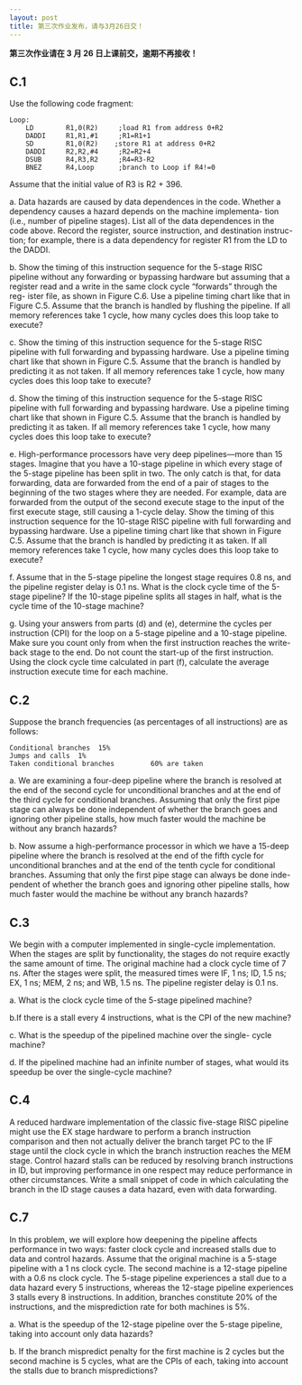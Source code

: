 ```yaml
---
layout: post
title: 第三次作业发布，请与3月26日交！
---
```



**第三次作业请在 3 月 26 日上课前交，逾期不再接收！**

## C.1

Use the following code fragment:

	Loop:     
		LD        R1,0(R2)     ;load R1 from address 0+R2
		DADDI     R1,R1,#1     ;R1=R1+1
		SD        R1,0(R2)    ;store R1 at address 0+R2
		DADDI     R2,R2,#4     ;R2=R2+4
		DSUB      R4,R3,R2     ;R4=R3-R2
		BNEZ      R4,Loop      ;branch to Loop if R4!=0
  
Assume that the initial value of R3 is R2 + 396.

a. Data  hazards  are  caused  by  data  dependences  in  the  code.
Whether a dependency causes a hazard depends on the machine implementa-
tion (i.e., number of pipeline stages). List all of the data dependences in the
code above. Record the register, source instruction, and destination instruc-
tion; for example, there is a data dependency for register R1 from the LD to
the DADDI.

b. Show the timing of this instruction sequence for the 5-stage RISC
pipeline without any forwarding or bypassing hardware but assuming that a
register read and a write in the same clock cycle “forwards” through the reg-
ister file, as shown in Figure C.6. Use a pipeline timing chart like that in Figure  C.5.
Assume  that  the  branch  is  handled  by  flushing  the  pipeline.  If  all
memory references take 1 cycle, how many cycles does this loop take to execute?

c. Show the timing of this instruction sequence for the 5-stage RISC
pipeline with full forwarding and bypassing hardware. Use a pipeline timing
chart  like that  shown in  Figure  C.5.  Assume  that the branch is handled  by
predicting it as not taken. If all memory references take 1 cycle, how many
cycles does this loop take to execute?

d. Show the timing of this instruction sequence for the 5-stage RISC
pipeline with full forwarding and bypassing hardware. Use a pipeline timing
chart  like that  shown in  Figure  C.5.  Assume  that the branch is handled  by
predicting it as taken. If all memory references take 1 cycle, how many cycles
does this loop take to execute?

e. High-performance  processors  have  very  deep  pipelines—more
than 15 stages. Imagine that you have a 10-stage pipeline in which every stage
of the 5-stage pipeline has been split in two. The only catch is that, for data
forwarding, data are forwarded from the end of a pair of stages to the beginning of the two stages where they are needed. For example, data are forwarded
from the output of the second execute stage to the input of the first execute
stage,  still  causing  a  1-cycle  delay.  Show  the  timing  of  this  instruction
sequence for the 10-stage RISC pipeline with full forwarding and bypassing
hardware. Use a pipeline timing chart like that shown in Figure C.5. Assume
that the branch is handled by predicting it as taken. If all memory references
take 1 cycle, how many cycles does this loop take to execute?

f. Assume that in the 5-stage pipeline the longest stage requires 0.8
ns, and the pipeline register delay is 0.1 ns. What is the clock cycle time of
the 5-stage pipeline? If the 10-stage pipeline splits all stages in half, what is
the cycle time of the 10-stage machine?

g. Using your answers from parts (d) and (e), determine the cycles
per instruction (CPI) for the loop on a 5-stage pipeline and a 10-stage pipeline. Make sure you count only from when the first instruction reaches the
write-back stage to the end. Do not count the start-up of the first instruction.
Using  the  clock  cycle  time  calculated  in  part  (f),  calculate  the  average
instruction execute time for each machine.


## C.2 

Suppose the branch frequencies (as percentages of all instructions)
are as follows:

	Conditional branches  15%
	Jumps and calls  1%
	Taken conditional branches         60% are taken

a. We  are  examining  a  four-deep  pipeline  where  the  branch  is
resolved at the end of the second cycle for unconditional branches and at the
end of the third cycle for conditional branches. Assuming that only the first
pipe stage can always be done independent of whether the branch goes and
ignoring other pipeline stalls, how much faster would the machine be without
any branch hazards?

b. Now assume a high-performance processor in which we have a
15-deep pipeline where the branch is resolved at the end of the fifth cycle for
unconditional  branches  and  at  the  end  of  the  tenth  cycle  for  conditional
branches. Assuming that only the first pipe stage can always be done inde-
pendent of whether the branch goes and ignoring other pipeline stalls, how
much faster would the machine be without any branch hazards?


## C.3 

We  begin  with  a  computer  implemented  in  single-cycle
implementation.  When  the  stages  are  split  by  functionality,  the  stages  do  not
require exactly the same amount of time. The original machine had a clock cycle
time of 7 ns. After the stages were split, the measured times were IF, 1 ns; ID, 1.5
ns; EX, 1 ns; MEM, 2 ns; and WB, 1.5 ns. The pipeline register delay is 0.1 ns.

a. What is the clock cycle time of the 5-stage pipelined machine?

b.If there is a stall every 4 instructions, what is the CPI of the new
machine?

c. What  is  the  speedup  of  the  pipelined  machine  over  the  single-
cycle machine?

d. If the pipelined machine had an infinite number of stages, what
would its speedup be over the single-cycle machine?



## C.4 

A  reduced  hardware  implementation  of  the  classic  five-stage
RISC pipeline might use the EX stage hardware to perform a branch instruction
comparison and then not actually deliver the branch target PC to the IF stage until
the clock cycle in which the branch instruction reaches the MEM stage. Control
hazard stalls can be reduced by resolving branch instructions in ID, but improving 
performance in one respect may reduce performance in other circumstances.
Write  a  small  snippet  of  code  in  which  calculating  the  branch  in  the  ID  stage
causes a data hazard, even with data forwarding.


## C.7

In  this  problem,  we  will  explore  how  deepening  the  pipeline
affects performance in two ways: faster clock cycle and increased stalls due to
data and control hazards. Assume that the original machine is a 5-stage pipeline
with a 1 ns clock cycle. The second machine is a 12-stage pipeline with a 0.6 ns
clock cycle. The 5-stage pipeline experiences a stall due to a data hazard every 5
instructions, whereas the 12-stage pipeline experiences 3 stalls every 8 instructions. In addition, branches constitute 20% of the instructions, and the misprediction rate for both machines is 5%.

a. What  is  the  speedup  of  the  12-stage  pipeline  over  the  5-stage
pipeline, taking into account only data hazards?

b. If the branch mispredict penalty for the first machine is 2 cycles
but the second machine is 5 cycles, what are the CPIs of each, taking into
account the stalls due to branch mispredictions?

